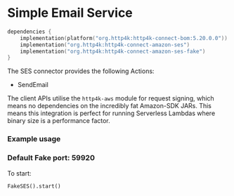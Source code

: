 # Simple Email Service

```kotlin
dependencies {
    implementation(platform("org.http4k:http4k-connect-bom:5.20.0.0"))
    implementation("org.http4k:http4k-connect-amazon-ses")
    implementation("org.http4k:http4k-connect-amazon-ses-fake")
}
```


The SES connector provides the following Actions:

* SendEmail

The client APIs utilise the `http4k-aws` module for request signing, which means no dependencies on the incredibly fat
Amazon-SDK JARs. This means this integration is perfect for running Serverless Lambdas where binary size is a
performance factor.

### Example usage

### Default Fake port: 59920

To start:

```
FakeSES().start()
```
